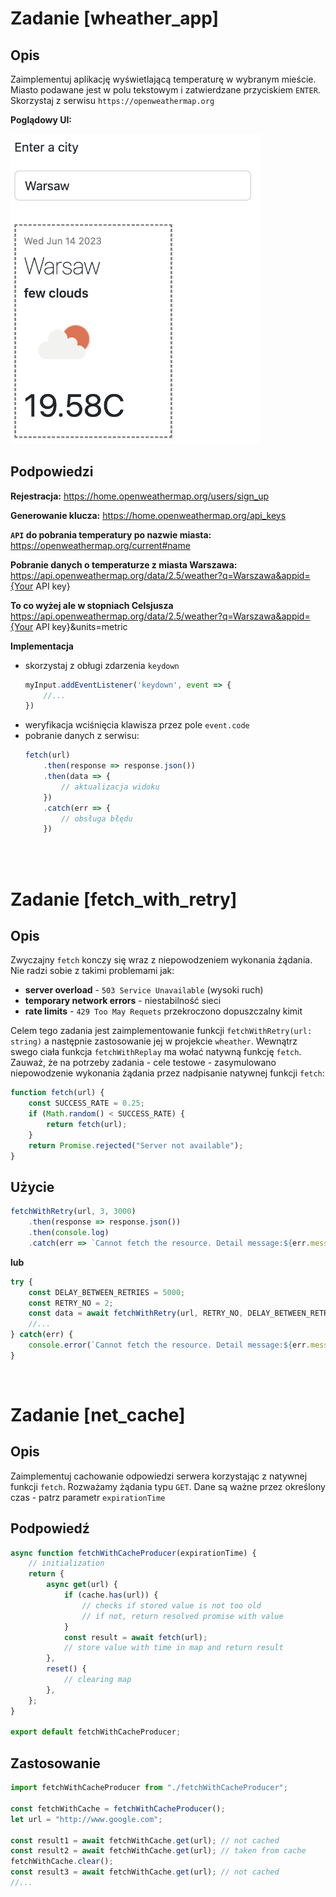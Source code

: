 # Zadanie [wheather_app]
## Opis

Zaimplementuj aplikację wyświetlającą temperaturę w wybranym mieście. Miasto podawane jest w polu tekstowym i zatwierdzane przyciskiem `ENTER`. Skorzystaj z serwisu `https://openweathermap.org`

**Poglądowy UI:**

<img src="./example.png" width="400">

## Podpowiedzi

**Rejestracja:**
https://home.openweathermap.org/users/sign_up

**Generowanie klucza:**
https://home.openweathermap.org/api_keys

**`API` do pobrania temperatury po nazwie miasta:**<br>
https://openweathermap.org/current#name

**Pobranie danych o temperaturze z miasta Warszawa:**<br>
https://api.openweathermap.org/data/2.5/weather?q=Warszawa&appid={Your API key}

**To co wyżej ale w stopniach Celsjusza**
https://api.openweathermap.org/data/2.5/weather?q=Warszawa&appid={Your API key}&units=metric

**Implementacja**
- skorzystaj z obługi zdarzenia `keydown`
    ```javascript
    myInput.addEventListener('keydown', event => {
        //...
    })
    ```
- weryfikacja wciśnięcia klawisza przez pole `event.code`
- pobranie danych z serwisu:
    ```js
    fetch(url)
        .then(response => response.json())
        .then(data => {
            // aktualizacja widoku
        })
        .catch(err => {
            // obsługa błędu
        })
    ```

<br>
<br>

# Zadanie [fetch_with_retry]
## Opis
Zwyczajny `fetch` konczy się wraz z niepowodzeniem wykonania żądania. Nie radzi sobie z takimi problemami jak:
- **server overload** - `503 Service Unavailable` (wysoki ruch)
- **temporary network errors** - niestabilność sieci
- **rate limits** - `429 Too May Requets` przekroczono dopuszczalny kimit

Celem tego zadania jest zaimplementowanie funkcji `fetchWithRetry(url: string)` a następnie zastosowanie jej w projekcie `wheather`. Wewnątrz swego ciała funkcja `fetchWithReplay` ma wołać natywną funkcję `fetch`.
Zauważ, że na potrzeby zadania - cele testowe - zasymulowano niepowodzenie wykonania żądania przez nadpisanie natywnej funkcji `fetch`:
```javascript
function fetch(url) {
    const SUCCESS_RATE = 0.25;
    if (Math.random() < SUCCESS_RATE) {
        return fetch(url);
    }
    return Promise.rejected("Server not available");
}
```

## Użycie
```js
fetchWithRetry(url, 3, 3000)
    .then(response => response.json())
    .then(console.log)
    .catch(err => `Cannot fetch the resource. Detail message:${err.message}`);
```
**lub**
```javascript
try {
    const DELAY_BETWEEN_RETRIES = 5000;
    const RETRY_NO = 2;
    const data = await fetchWithRetry(url, RETRY_NO, DELAY_BETWEEN_RETRIES);
    //...
} catch(err) {
    console.error(`Cannot fetch the resource. Detail message:${err.message}`);
}
```

<br>

# Zadanie [net_cache]
## Opis

Zaimplementuj cachowanie odpowiedzi serwera korzystając z natywnej funkcji `fetch`. Rozważamy żądania typu `GET`. Dane są ważne przez określony czas - patrz parametr `expirationTime`

## Podpowiedź

```javascript
async function fetchWithCacheProducer(expirationTime) {
    // initialization
    return {
        async get(url) {
            if (cache.has(url)) {
                // checks if stored value is not too old
                // if not, return resolved promise with value
            }
            const result = await fetch(url);
            // store value with time in map and return result
        },
        reset() {
            // clearing map
        },
    };
}

export default fetchWithCacheProducer;
```

## Zastosowanie
```javascript
import fetchWithCacheProducer from "./fetchWithCacheProducer";

const fetchWithCache = fetchWithCacheProducer();
let url = "http://www.google.com";

const result1 = await fetchWithCache.get(url); // not cached
const result2 = await fetchWithCache.get(url); // taken from cache
fetchWithCache.clear();
const result3 = await fetchWithCache.get(url); // not cached
//...
```
